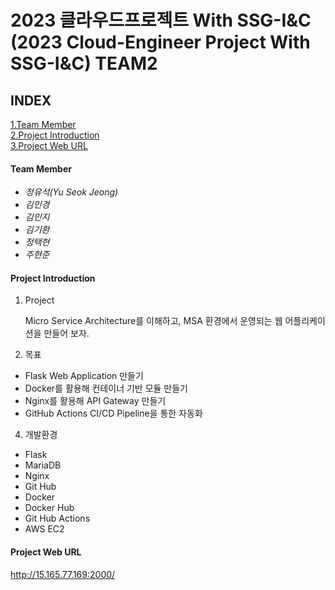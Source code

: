 2023 클라우드프로젝트 With SSG-I&C
(2023 Cloud-Engineer Project With SSG-I&C) TEAM2
=====================================================================================
## INDEX  
[1.Team Member](#team-member)  
[2.Project Introduction](#project-introduction)  
[3.Project Web URL](#project-web-url)


#### Team Member
- *정유석(Yu Seok Jeong)*   
- *김민경*
- *김민지*
- *김기환*
- *정택현*  
- *주현준*
  
#### Project Introduction  
1. Project  

   Micro Service Architecture를 이해하고, MSA 환경에서 운영되는 웹 어플리케이션을 만들어 보자.

3. 목표
- Flask Web Application  만들기
- Docker를 활용해 컨테이너 기반 모듈 만들기
- Nginx를 활용해 API Gateway 만들기
- GitHub Actions CI/CD Pipeline을 통한 자동화

4. 개발환경
- Flask
- MariaDB
- Nginx
- Git Hub
- Docker
- Docker Hub 
- Git Hub Actions  
- AWS EC2

#### Project Web URL  
http://15.165.77.169:2000/
